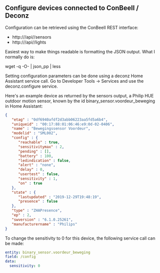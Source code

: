 ## Configure devices connected to ConBeeII / Deconz

Configuration can be retrieved using the ConBeeII REST interface:

  * http://<ConBeeII host>/api/<bridge ID>/sensors
  * http://<ConBeeII host>/api/<bridge ID>/lights

Easiest way to make things readable is formatting the JSON output.
What I normally do is:

  wget -q -O- <URL> | json_pp | less

Setting configuration parameters can be done using a deconz Home Assistant
service call. Go to Developer Tools -> Services and use the deconz.configure
service.

Here's an example device as returned by the sensors output, a Philip HUE
outdoor motion sensor, known by the id binary_sensor.voordeur_beweging
in Home Assistant:

```json
{
   "etag" : "0df6940afdf2d3abb06223aa5fd5a6b4",
   "uniqueid" : "00:17:88:01:06:46:e9:0d-02-0406",
   "name" : "Bewegingssensor Voordeur",
   "modelid" : "SML002",
   "config" : {
      "reachable" : true,
      "sensitivitymax" : 2,
      "pending" : [],
      "battery" : 100,
      "ledindication" : false,
      "alert" : "none",
      "delay" : 0,
      "usertest" : false,
      "sensitivity" : 1,
      "on" : true
   },
   "state" : {
      "lastupdated" : "2019-12-29T19:48:19",
      "presence" : false
   },
   "type" : "ZHAPresence",
   "ep" : 2,
   "swversion" : "6.1.0.25261",
   "manufacturername" : "Philips"
}
```

To change the sensitivity to 0 for this device, the following service call
can be made:

```yaml
entity: binary_sensor.voordeur_beweging
field: /config
data:
  sensitivity: 0
```

